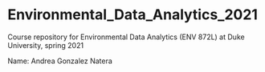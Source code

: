 # Environmental_Data_Analytics_2021
Course repository for Environmental Data Analytics (ENV 872L) at Duke University, spring 2021

Name: Andrea Gonzalez Natera
